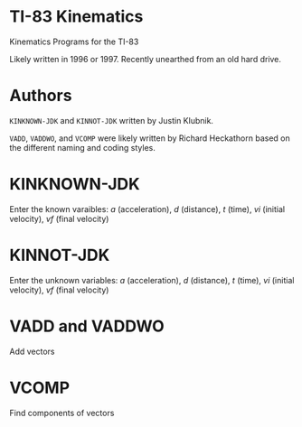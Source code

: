 # TI-83 Kinematics
Kinematics Programs for the TI-83

Likely written in 1996 or 1997. Recently unearthed from an old hard drive. 

# Authors

`KINKNOWN-JDK` and `KINNOT-JDK` written by Justin Klubnik.

`VADD`, `VADDWO`, and `VCOMP` were likely written by Richard Heckathorn based on the different naming and coding styles. 

# KINKNOWN-JDK

Enter the known varaibles: _a_ (acceleration), _d_ (distance), _t_ (time), _vi_ (initial velocity), _vf_ (final velocity)

# KINNOT-JDK

Enter the unknown variables: _a_ (acceleration), _d_ (distance), _t_ (time), _vi_ (initial velocity), _vf_ (final velocity)

# VADD and VADDWO

Add vectors

# VCOMP 

Find components of vectors
